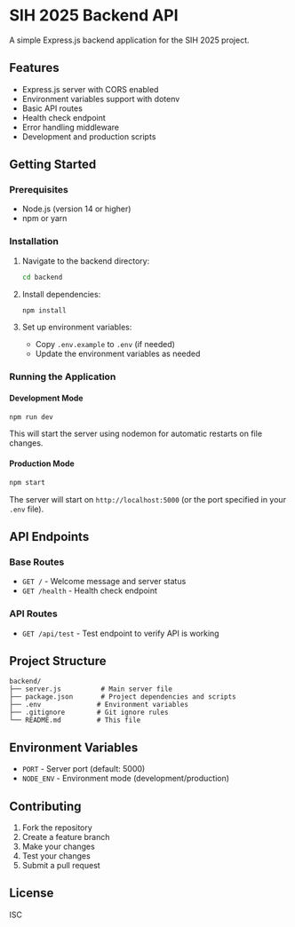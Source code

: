 # SIH 2025 Backend API

A simple Express.js backend application for the SIH 2025 project.

## Features

- Express.js server with CORS enabled
- Environment variables support with dotenv
- Basic API routes
- Health check endpoint
- Error handling middleware
- Development and production scripts

## Getting Started

### Prerequisites

- Node.js (version 14 or higher)
- npm or yarn

### Installation

1. Navigate to the backend directory:
   ```bash
   cd backend
   ```

2. Install dependencies:
   ```bash
   npm install
   ```

3. Set up environment variables:
   - Copy `.env.example` to `.env` (if needed)
   - Update the environment variables as needed

### Running the Application

#### Development Mode
```bash
npm run dev
```
This will start the server using nodemon for automatic restarts on file changes.

#### Production Mode
```bash
npm start
```

The server will start on `http://localhost:5000` (or the port specified in your `.env` file).

## API Endpoints

### Base Routes

- `GET /` - Welcome message and server status
- `GET /health` - Health check endpoint

### API Routes

- `GET /api/test` - Test endpoint to verify API is working

## Project Structure

```
backend/
├── server.js          # Main server file
├── package.json       # Project dependencies and scripts
├── .env              # Environment variables
├── .gitignore        # Git ignore rules
└── README.md         # This file
```

## Environment Variables

- `PORT` - Server port (default: 5000)
- `NODE_ENV` - Environment mode (development/production)

## Contributing

1. Fork the repository
2. Create a feature branch
3. Make your changes
4. Test your changes
5. Submit a pull request

## License

ISC

